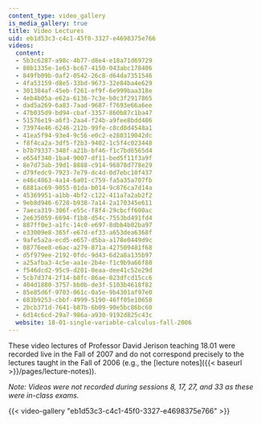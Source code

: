 ```yaml
---
content_type: video_gallery
is_media_gallery: true
title: Video Lectures
uid: eb1d53c3-c4c1-45f0-3327-e4698375e766
videos:
  content:
  - 5b3c6287-a98c-4b77-d8e4-e18a71d69729
  - 88b1335e-1e63-bc67-4150-043abc178406
  - 849fb09b-0af2-0542-26c8-d64da7351546
  - 4fa53159-d8e5-33bd-9673-32e84ba4e629
  - 301384af-45eb-f261-ef9f-6e999baa318e
  - 4eb4b05a-e62a-6136-7c3e-b0c3f2917865
  - dad5a269-6a83-7aad-9687-f7693e66a6ee
  - 47b035d9-bd94-cbaf-3357-860b87c1ba47
  - 51576e19-a6f3-2aa4-f24b-a9fee8bdd486
  - 73974e46-6246-212b-99fe-c8cd8d4548a1
  - 41ea5f94-93e4-9c56-e0c2-e280319042dc
  - f8f4ca2a-3df5-f2b3-9402-1c5f4c023448
  - b7b79337-348f-a21b-bf46-f1c7bd6565d4
  - e654f340-1ba4-9007-df11-bed5f11f3a9f
  - 8e7d73ab-39d1-8888-c914-96878d778e29
  - d79fedc9-7923-7e79-dc4d-0d7ebc10f437
  - e46c4863-4a14-6a01-c759-fa5a35a707fb
  - 6881ac69-9055-01da-b014-9c876ca7d14a
  - 45369951-a1bb-4bf2-c122-411a7a2ab2f2
  - 9eb8d946-6728-b938-7a14-2a170345e611
  - 7aeca319-306f-e55c-f8f4-29cbcff600ac
  - 2e635059-6694-f1b8-d54c-7553bd491fd4
  - 887ff0e3-a1fc-14c0-e697-8dbb4b02ba97
  - e33009e8-365f-e67d-ef33-a653dea6368f
  - 9afe5a2a-ecd5-e657-d5ba-a178e0449d9c
  - 08776ee8-e6ac-a279-871a-427509481f68
  - d5f979ee-2192-0fdc-9d43-6d2a8a135b97
  - a25afba3-4c5e-aa1e-2b4e-f1c9b9a66f80
  - f546dcd2-95c9-d201-0eaa-dee41c52e29d
  - 5cb7d374-2f14-b8fc-86ae-023dfcd15cc6
  - 404d1880-3757-bb0b-de3f-5103b4618f82
  - 85e85d6f-9703-061c-0a5e-9b4301af97e0
  - 683b9253-cbbf-4999-5190-46ff05e10658
  - 2bcb371d-7641-b87b-6b09-90e5bc86bc60
  - 6d14c6cd-29a7-986a-a930-9192d825c43c
  website: 18-01-single-variable-calculus-fall-2006
---
```


These video lectures of Professor David Jerison teaching 18.01 were recorded live in the Fall of 2007 and do not correspond precisely to the lectures taught in the Fall of 2006 (e.g., the [lecture notes]({{< baseurl >}}/pages/lecture-notes)).

_Note: Videos were not recorded during sessions 8, 17, 27, and 33 as these were in-class exams._

{{< video-gallery "eb1d53c3-c4c1-45f0-3327-e4698375e766" >}}


